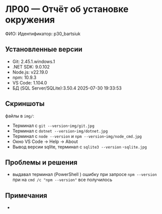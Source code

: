 ﻿# ЛР00 — Отчёт об установке окружения

ФИО: 
Идентификатор: p30_bartsiuk

## Установленные версии
- Git: 2.45.1.windows.1
- .NET SDK: 9.0.102
- Node.js: v22.19.0
- npm: 10.9.3
- VS Code: 1.104.0
- БД (SQL Server/SQLite):3.50.4 2025-07-30 19:33:53

## Скриншоты
файлы в `img/`:
- Терминал с `git --version`-`img/git.jpg`
- Терминал с `dotnet --version`-`img/dotnet.jpg`
- Терминал с `node --version` и `npm --version`-`img/node_cmd.jpg`
- Окно VS Code → Help → About
- Вывод версии sqlite, терминал с `sqlite3 --version` -`sqlite.jpg`

## Проблемы и решения
- выдавал терминал (PowerShell ) ошибку при запросе `npm --version` при 
на `cmd /c "npm --version"` все получилось

## Примечания
- 
